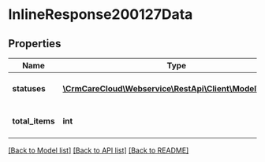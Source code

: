 # InlineResponse200127Data

## Properties
Name | Type | Description | Notes
------------ | ------------- | ------------- | -------------
**statuses** | [**\CrmCareCloud\Webservice\RestApi\Client\Model\Status[]**](Status.md) | List of recent statuses | [optional] 
**total_items** | **int** | Count of all found statuses | [optional] 

[[Back to Model list]](../../README.md#documentation-for-models) [[Back to API list]](../../README.md#documentation-for-api-endpoints) [[Back to README]](../../README.md)

